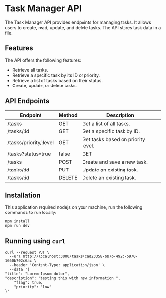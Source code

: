 # Task Manager API

The Task Manager API provides endpoints for managing tasks. It allows users to create, read, update, and delete tasks. The API stores task data in a file.

## Features

The API offers the following features:

- Retrieve all tasks.
- Retrieve a specific task by its ID or priority.
- Retrieve a list of tasks based on their status.
- Create, update, or delete tasks.

## API Endpoints

| Endpoint                      | Method      | Description                                      |
| ----------------------------- | ----------- | ------------------------------------------------ |
| /tasks                        | GET         | Get a list of all tasks.                         |
| /tasks/:id                    | GET         | Get a specific task by ID.                       |
| /tasks/priority/:level        | GET         | Get tasks based on priority level.               |
| /tasks?status=true|false      | GET         | Get a list of tasks based on status.             |
| /tasks                        | POST        | Create and save a new task.                      |
| /tasks/:id                    | PUT         | Update an existing task.                         |
| /tasks/:id                    | DELETE      | Delete an existing task.                         |

## Installation

This application required nodejs on your machine, run the following commands to run locally:
```
npm install
npm run dev
```

## Running using `curl`

```
curl --request PUT \
  --url http://localhost:3000/tasks/cad23358-bb7b-492d-b970-1660b702c6ac \
  --header 'Content-Type: application/json' \
  --data '{
"title": "Lorem Ipsum dolor",
"description": "testing this with new information ",
	"flag": true,
	"priority": "low"
}'
```

